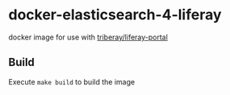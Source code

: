 # docker-elasticsearch-4-liferay
docker image for use with [triberay/liferay-portal](triberay/liferay-portal)

## Build
Execute `make build` to build the image